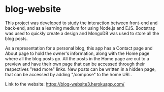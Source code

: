 # blog-website
This project was developed to study the interaction between front-end and back-end, and as a learning medium for using Node.js and EJS. Bootstrap was used to quickly create a design and MongoDB was used to store all the blog posts.

As a representation for a personal blog, this app has a Contact page and About page to hold the owner's information, along with the Home page where all the blog posts go. All the posts in the Home page are cut to a preview and have their own page that can be accessed through their respectives "read more" links. New posts can be written in a hidden page, that can be accessed by adding "/compose" to the home URL.

Link to the website: https://blog-website3.herokuapp.com/
